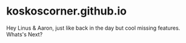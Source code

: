# koskoscorner.github.io
Hey Linus & Aaron, just like back in the day but cool missing features. Whats's Next?
